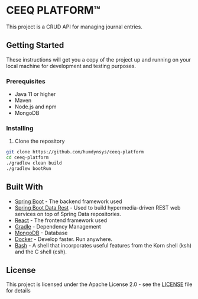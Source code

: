 
# CEEQ PLATFORM™

This project is a CRUD API for managing journal entries.

## Getting Started

These instructions will get you a copy of the project up and running on your local machine for development and testing purposes.

### Prerequisites

- Java 11 or higher
- Maven
- Node.js and npm
- MongoDB

### Installing

1. Clone the repository

```bash
git clone https://github.com/humdynsys/ceeq-platform
cd ceeq-platform
./gradlew clean build
./gradlew bootRun
```

## Built With

* [Spring Boot](https://spring.io/projects/spring-boot) - The backend framework used
* [Spring Boot Data Rest](https://spring.io/projects/spring-data-rest) - Used to build hypermedia-driven REST web services on top of Spring Data repositories.
* [React](https://reactjs.org/) - The frontend framework used
* [Gradle]([https://gradle.org/](https://gradle.org/)) - Dependency Management
* [MongoDB](https://www.mongodb.com/) - Database
* [Docker](https://www.docker.com/) - Develop faster. Run anywhere.
* [Bash](https://www.gnu.org/software/bash/) - A shell that incorporates useful features from the Korn shell (ksh) and the C shell (csh).

## License

This project is licensed under the Apache License 2.0 - see the [LICENSE](LICENSE) file for details
